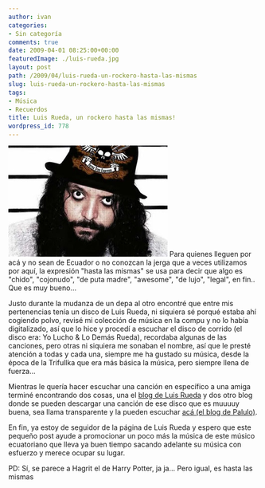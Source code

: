 ```yaml
---
author: ivan
categories:
- Sin categoría
comments: true
date: 2009-04-01 08:25:00+00:00
featuredImage: ./luis-rueda.jpg
layout: post
path: /2009/04/luis-rueda-un-rockero-hasta-las-mismas
slug: luis-rueda-un-rockero-hasta-las-mismas
tags:
- Música
- Recuerdos
title: Luis Rueda, un rockero hasta las mismas!
wordpress_id: 778
---
```


[![](./luis-rueda.jpg)](https://3.bp.blogspot.com/_T2UWuNJg3dQ/SdLn_xv7bTI/AAAAAAAABcI/Q4FyZWNR0YE/s1600-h/luis-rueda.jpg)
Para quienes lleguen por acá y no sean de Ecuador o no conozcan la jerga que a veces utilizamos por aquí, la expresión "hasta las mismas" se usa para decir que algo es "chido", "cojonudo", "de puta madre", "awesome", "de lujo", "legal", en fin.. Que es muy bueno...

Justo durante la mudanza de un depa al otro encontré que entre mis pertenencias tenía un disco de Luis Rueda, ni siquiera sé porqué estaba ahí cogiendo polvo, revisé mi colección de música en la compu y no lo había digitalizado, así que lo hice y procedí a escuchar el disco de corrido (el disco era: Yo Lucho & Lo Demás Rueda), recordaba algunas de las canciones, pero otras ni siquiera me sonaban el nombre, así que le presté atención a todas y cada una, siempre me ha gustado su música, desde la época de la Trifullka que era más básica la música, pero siempre llena de fuerza...

Mientras le quería hacer escuchar una canción en específico a una amiga terminé encontrando dos cosas, una el [blog de Luis Rueda](https://luisrueda.blogspot.com/) y dos otro blog donde se pueden descargar una canción de ese disco que es muuuuy buena, sea llama transparente y la pueden escuchar [acá (el blog de Palulo)](https://palulo.ec/blog/transparente/).

En fin, ya estoy de seguidor de la página de Luis Rueda y espero que este pequeño post ayude a promocionar un poco más la música de este músico ecuatoriano que lleva ya buen tiempo sacando adelante su música con esfuerzo y merece ocupar su lugar.

PD: Sí, se parece a Hagrit el de Harry Potter, ja ja... Pero igual, es hasta las mismas
